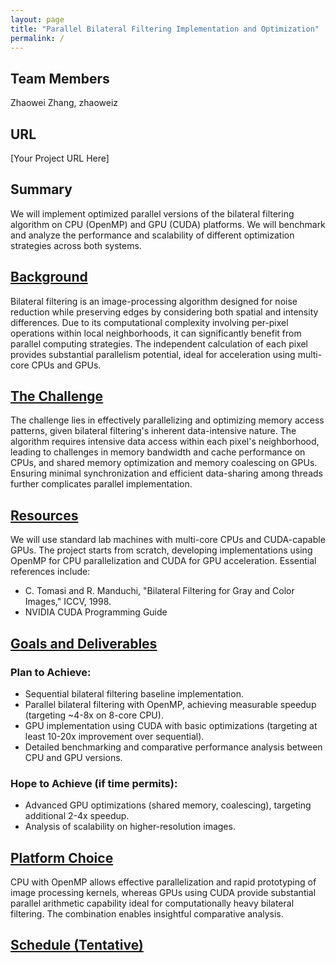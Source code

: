 ```yaml
---
layout: page
title: "Parallel Bilateral Filtering Implementation and Optimization"
permalink: /
---
```


## Team Members
Zhaowei Zhang, zhaoweiz

## URL
[Your Project URL Here]

## Summary
We will implement optimized parallel versions of the bilateral filtering algorithm on CPU (OpenMP) and GPU (CUDA) platforms. We will benchmark and analyze the performance and scalability of different optimization strategies across both systems.

## [Background](/background/)
Bilateral filtering is an image-processing algorithm designed for noise reduction while preserving edges by considering both spatial and intensity differences. Due to its computational complexity involving per-pixel operations within local neighborhoods, it can significantly benefit from parallel computing strategies. The independent calculation of each pixel provides substantial parallelism potential, ideal for acceleration using multi-core CPUs and GPUs.

## [The Challenge](/challenges/)
The challenge lies in effectively parallelizing and optimizing memory access patterns, given bilateral filtering's inherent data-intensive nature. The algorithm requires intensive data access within each pixel's neighborhood, leading to challenges in memory bandwidth and cache performance on CPUs, and shared memory optimization and memory coalescing on GPUs. Ensuring minimal synchronization and efficient data-sharing among threads further complicates parallel implementation.

## [Resources](/resources/)
We will use standard lab machines with multi-core CPUs and CUDA-capable GPUs. The project starts from scratch, developing implementations using OpenMP for CPU parallelization and CUDA for GPU acceleration. Essential references include:
- C. Tomasi and R. Manduchi, "Bilateral Filtering for Gray and Color Images," ICCV, 1998.
- NVIDIA CUDA Programming Guide

## [Goals and Deliverables](/goals/)
### Plan to Achieve:
- Sequential bilateral filtering baseline implementation.
- Parallel bilateral filtering with OpenMP, achieving measurable speedup (targeting ~4-8x on 8-core CPU).
- GPU implementation using CUDA with basic optimizations (targeting at least 10-20x improvement over sequential).
- Detailed benchmarking and comparative performance analysis between CPU and GPU versions.

### Hope to Achieve (if time permits):
- Advanced GPU optimizations (shared memory, coalescing), targeting additional 2-4x speedup.
- Analysis of scalability on higher-resolution images.

## [Platform Choice](/platform/)
CPU with OpenMP allows effective parallelization and rapid prototyping of image processing kernels, whereas GPUs using CUDA provide substantial parallel arithmetic capability ideal for computationally heavy bilateral filtering. The combination enables insightful comparative analysis.

## [Schedule (Tentative)](/schedule/)
